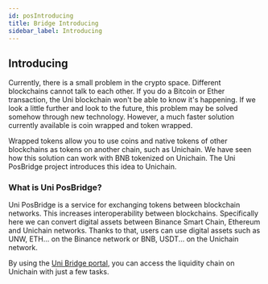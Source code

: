 ```yaml
---
id: posIntroducing
title: Bridge Introducing
sidebar_label: Introducing
---
```


## Introducing 
Currently, there is a small problem in the crypto space. Different blockchains cannot talk to each other. If you do a Bitcoin or Ether transaction, the Uni blockchain won't be able to know it's happening. If we look a little further and look to the future, this problem may be solved somehow through new technology. However, a much faster solution currently available is coin wrapped and token wrapped.

Wrapped tokens allow you to use coins and native tokens of other blockchains as tokens on another chain, such as Unichain. We have seen how this solution can work with BNB tokenized on Unichain. The Uni PosBridge project introduces this idea to Unichain.


### What is Uni PosBridge?

Uni PosBridge is a service for exchanging tokens between blockchain networks. This increases interoperability between blockchains. Specifically here we can convert digital assets between Binance Smart Chain, Ethereum and Unichain networks. Thanks to that, users can use digital assets such as UNW, ETH... on the Binance network or BNB, USDT... on the Unichain network.

By using the [Uni Bridge portal](https://posbridge.unichain.world/), you can access the liquidity chain on Unichain with just a few tasks.
